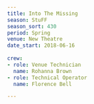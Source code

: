 ```yaml
---
title: Into The Missing
season: StuFF
season_sort: 430
period: Spring
venue: New Theatre
date_start: 2018-06-16
  
crew:
- role: Venue Technician
  name: Rohanna Brown
- role: Technical Operator
  name: Florence Bell

---
```

